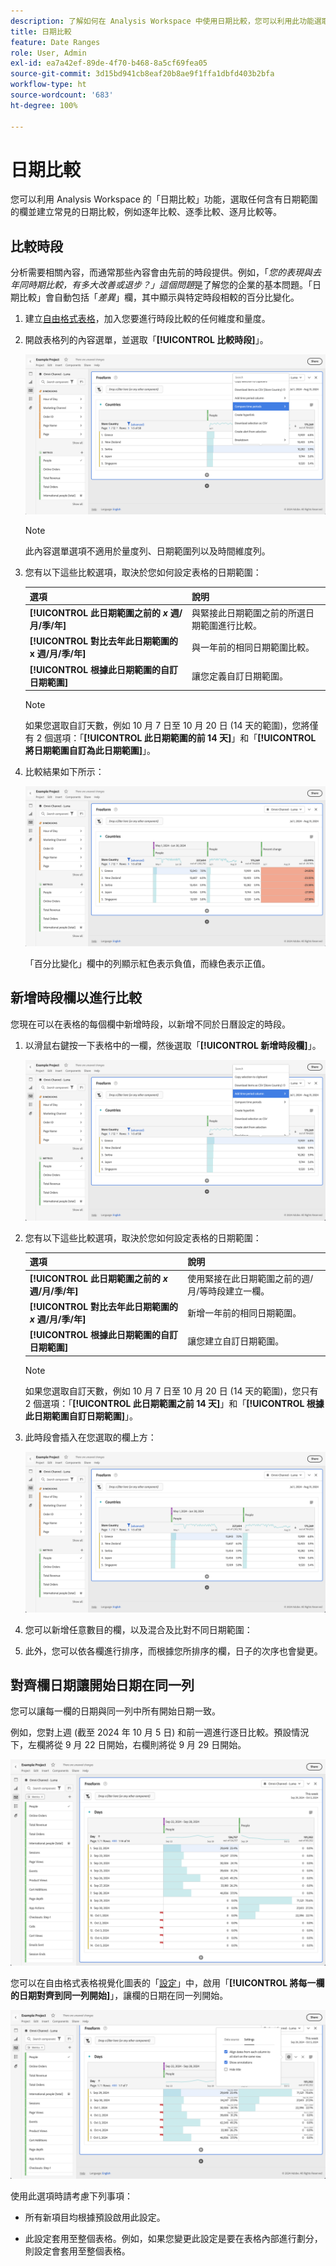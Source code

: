 ```yaml
---
description: 了解如何在 Analysis Workspace 中使用日期比較，您可以利用此功能選取任何含有日期範圍的欄並建立常見的日期比較。
title: 日期比較
feature: Date Ranges
role: User, Admin
exl-id: ea7a42ef-89de-4f70-b468-8a5cf69fea05
source-git-commit: 3d15bd941cb8eaf20b8ae9f1ffa1dbfd403b2bfa
workflow-type: ht
source-wordcount: '683'
ht-degree: 100%

---
```


# 日期比較

您可以利用 Analysis Workspace 的「日期比較」功能，選取任何含有日期範圍的欄並建立常見的日期比較，例如逐年比較、逐季比較、逐月比較等。

## 比較時段

分析需要相關內容，而通常那些內容會由先前的時段提供。例如，「*您的表現與去年同時期比較，有多大改善或退步？」這個問題*&#x200B;是了解您的企業的基本問題。「日期比較」會自動包括「*差異*」欄，其中顯示與特定時段相較的百分比變化。

1. 建立[自由格式表格](/help/analyze/analysis-workspace/visualizations/freeform-table/freeform-table.md)，加入您要進行時段比較的任何維度和量度。
1. 開啟表格列的內容選單，並選取「**[!UICONTROL 比較時段]**」。

   ![已選取「比較時段」的表格列](assets/compare-time.png)

   >[!NOTE]
   >
   >此內容選單選項不適用於量度列、日期範圍列以及時間維度列。

1. 您有以下這些比較選項，取決於您如何設定表格的日期範圍：

   | 選項 | 說明 |
   |---|---|
   | **[!UICONTROL 此日期範圍之前的 *x* 週/月/季/年]** | 與緊接此日期範圍之前的所選日期範圍進行比較。 |
   | **[!UICONTROL 對比去年此日期範圍的 x 週/月/季/年]** | 與一年前的相同日期範圍比較。 |
   | **[!UICONTROL 根據此日期範圍的自訂日期範圍]** | 讓您定義自訂日期範圍。 |

   >[!NOTE]
   >
   >如果您選取自訂天數，例如 10 月 7 日至 10 月 20 日 (14 天的範圍)，您將僅有 2 個選項：「**[!UICONTROL 此日期範圍的前 14 天]**」和「**[!UICONTROL 將日期範圍自訂為此日期範圍]**」。

1. 比較結果如下所示：

   ![自由格式表格顯示日期範圍和百分比變化的比較。](assets/compare-time-result.png)

   「百分比變化」欄中的列顯示紅色表示負值，而綠色表示正值。

## 新增時段欄以進行比較

您現在可以在表格的每個欄中新增時段，以新增不同於日曆設定的時段。

1. 以滑鼠右鍵按一下表格中的一欄，然後選取「**[!UICONTROL 新增時段欄]**」。

   ![](assets/add-time-period-column.png)

1. 您有以下這些比較選項，取決於您如何設定表格的日期範圍：

   | 選項 | 說明 |
   |---|---|
   | **[!UICONTROL 此日期範圍之前的 *x* 週/月/季/年]** | 使用緊接在此日期範圍之前的週/月/等時段建立一欄。 |
   | **[!UICONTROL 對比去年此日期範圍的 *x* 週/月/季/年]** | 新增一年前的相同日期範圍。 |
   | **[!UICONTROL 根據此日期範圍的自訂日期範圍]** | 讓您建立自訂日期範圍。 |

   >[!NOTE]
   >
   >如果您選取自訂天數，例如 10 月 7 日至 10 月 20 日 (14 天的範圍)，您只有 2 個選項：「**[!UICONTROL 此日期範圍之前 14 天]**」和「**[!UICONTROL 根據此日期範圍自訂日期範圍]**」。

1. 此時段會插入在您選取的欄上方：

   ![自由格式表格顯示目前日曆期間和前一個日曆月份的發生次數。](assets/add-time-period-column2.png)

1. 您可以新增任意數目的欄，以及混合及比對不同日期範圍：

1. 此外，您可以依各欄進行排序，而根據您所排序的欄，日子的次序也會變更。

## 對齊欄日期讓開始日期在同一列

您可以讓每一欄的日期與同一列中所有開始日期一致。

例如，您對上週 (截至 2024 年 10 月 5 日) 和前一週進行逐日比較。預設情況下，左欄將從 9 月 22 日開始，右欄則將從 9 月 29 日開始。

![日期未對齊](assets/not-align-dates.png)

您可以在自由格式表格視覺化圖表的「[設定](/help/analyze/analysis-workspace/visualizations/freeform-table/freeform-table.md#settings-1)」中，啟用「**[!UICONTROL 將每一欄的日期對齊到同一列開始]**」，讓欄的日期在同一列開始。

![](assets/align-dates.png)

使用此選項時請考慮下列事項：

* 所有新項目均根據預設啟用此設定。

* 此設定套用至整個表格。例如，如果您變更此設定是要在表格內部進行劃分，則設定會套用至整個表格。


<!--
# Date comparison

Date comparison in Analysis Workspace lets you take any column containing a date range and create a common date comparison, such as: year-over-year, quarter-over-quarter, month-over-month, etc.


>[!BEGINSHADEBOX]

See ![VideoCheckedOut](/help/assets/icons/VideoCheckedOut.svg) [Date comparison](https://video.tv.adobe.com/v/30753?quality=12&learn=on){target="_blank"} for a demo video.

>[!ENDSHADEBOX]



## Compare time periods {#section_C4E36BFE0F5C4378A74E705747C9DEE4}

>[!NOTE]
>[!UICONTROL Compare Time Periods] leverages advanced Calculated Metrics. As a result, it is available only to customers with Analytics Select, Prime, and Ultimate SKUs. 

Analysis requires context, and often that context is provided by a previous time period. For example, the question "How much better or worse are we doing than at this time last year?" is fundamental to understanding your business. Date Comparison automatically include a "difference" column, which shows the percentage change compared to a specified time period.

1. Create a Freeform table, with any dimensions and metrics you want to compare over a time period.
1. Right-click a table row and select **[!UICONTROL Compare time periods]**.

   ![](assets/compare-time.png)

   >[!NOTE]
   >
   >This right-click option is disabled for metric rows, date range rows, and time dimension rows.

1. Depending on how you have set the table's date range, you have these options for comparison: 

   |  Option  | Description  |
   |---|---|
   | **[!UICONTROL Prior week/month/quarter/year to this date range]** | Compares to the week/month/etc. immediately before this date range.  |
   | **[!UICONTROL This week/month/quarter/year last year to this date range]** | Compares to the same date range a year ago.  |
   | **[!UICONTROL Custom date range to this date range]** | Lets you select a custom date range.  |

   >[!NOTE]
   >
   >When you select a custom number of days, for example October 7 - October 20 (a 14-day range), you will get only 2 options: **[!UICONTROL Prior 14 days before this date range]**, and **[!UICONTROL Custom date range to this date range]**.

1. The resulting comparison looks like this:

   ![](assets/compare-time-result.png)

   Rows in the Percent Change column appear red for negative values and green for positive values.

1. (Optional) As in any other Workspace projects, you can create visualizations based on these time comparisons. For example, here is a Bar graph:

   ![](assets/compare-time-barchart.png)

   Note that in order to show the percentage change in the bar chart, you have to have the [!UICONTROL Percentages] setting checked in the [!UICONTROL Visualization Settings].

## Add a time period column for comparison {#section_93CC2B4F48504125BEC104046A32EB93}

You can now add a time period to each column in a table, enabling you to add a time period that is different from the one your calendar is set to. This is another way you can compare dates.

1. Right-click a column in the table and select **[!UICONTROL Add time period column]**. 

   ![](assets/add-time-period-column.png)

1. Depending on how you have set the table's date range, you have these options for comparison: 

   |  Option  | Description  |
   |---|---|
   | **[!UICONTROL Prior week/month/quarter/year to this date range]** | Adds a column with the week/month/etc. immediately before this date range.  |
   | **[!UICONTROL This week/month/quarter/year last year to this date range]** | Adds the same date range a year ago.  |
   | **[!UICONTROL Custom date range to this date range]** | Lets you select a custom date range.  |

   >[!NOTE]
   >
   >When you select a custom number of days, for example October 7 - October 20 (a 14-day range), you will get only 2 options: **[!UICONTROL Prior 14 days before this date range]**, and **[!UICONTROL Custom date range to this date range]**.

1. The time period will be inserted on top of the column you selected:

   ![](assets/add-time-period-column2.png)

1. You can add as many time columns as you want, as well as mix and match different date ranges:

   ![](assets/add-time-period-column4.png)

1. In addition, you can sort on each column, which will change the order of days depending on the column you are sorting on.

## Align column dates to start on the same row {#section_5085E200082048CB899C3F355062A733}

You can align the dates from each column to all start on the same row. 

For example, when you choose to align the dates, if you do a month-over-month comparison between October and September 2016, the left column will start with October 1 and the right column will start with September 1:

![](assets/add-time-period-column3.png)

>[!NOTE]
>
>Consider the following when using this option:
>
>* This setting is enabled by default for all new projects.
>
>* This setting applies to the entire table. For example, if you change this setting for a breakdown within the table, it will change the setting for the entire table.
>

To enable this setting, if it is not already enabled:

1. In the table where you want to align column dates, select the **Settings** icon in the table header.

1. On the [!UICONTROL **Settings**] tab, select **[!UICONTROL Align Dates from each column to all start on the same row (applies to entire table)]**.

![](assets/date-comparison-setting.png)


-->